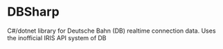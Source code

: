 # DBSharp
C#/dotnet library for Deutsche Bahn (DB) realtime connection data. Uses the inofficial IRIS API system of DB
